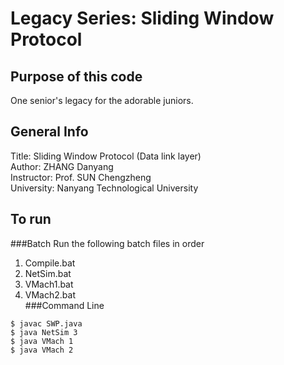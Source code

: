 Legacy Series: Sliding Window Protocol
============
Purpose of this code
------------
One senior's legacy for the adorable juniors.  


General Info
------------
Title: Sliding Window Protocol (Data link layer)  
Author: ZHANG Danyang  
Instructor: Prof. SUN Chengzheng  
University: Nanyang Technological University  

To run
------------
###Batch
Run the following batch files in order  
1. Compile.bat  
2. NetSim.bat  
3. VMach1.bat
4. VMach2.bat  
###Command Line
```
$ javac SWP.java
$ java NetSim 3
$ java VMach 1
$ java VMach 2
```
